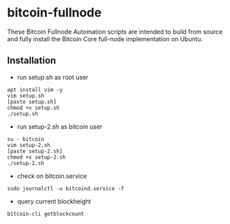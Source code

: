 # bitcoin-fullnode
These Bitcoin Fullnode Automation scripts are intended to build from source and fully install the Bitcoin Core full-node implementation on Ubuntu.

## Installation
- run setup.sh as root user
```
apt install vim -y
vim setup.sh
[paste setup.sh]
chmod +x setup.sh
./setup.sh
```
- run setup-2.sh as bitcoin user
```
su - bitcoin
vim setup-2.sh
[paste setup-2.sh]
chmod +x setup-2.sh
./setup-2.sh
```
- check on bitcoin.service
```
sudo journalctl -u bitcoind.service -f
```
- query current blockheight
```
bitcoin-cli getblockcount
```

